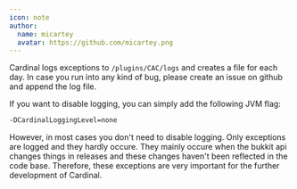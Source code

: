 ```yaml
---
icon: note
author:
  name: micartey
  avatar: https://github.com/micartey.png
---
```


Cardinal logs exceptions to `/plugins/CAC/logs` and creates a file for each day.
In case you run into any kind of bug, please create an issue on github and append the log file.

If you want to disable logging, you can simply add the following JVM flag:

```bash
-DCardinalLoggingLevel=none
```

However, in most cases you don't need to disable logging.
Only exceptions are logged and they hardly occure.
They mainly occure when the bukkit api changes things in releases and these changes haven't been reflected in the code base.
Therefore, these exceptions are very important for the further development of Cardinal.